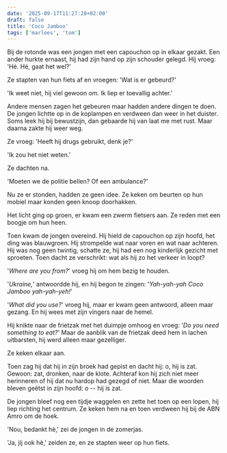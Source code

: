 ```yaml
---
date: '2025-09-17T11:27:28+02:00'
draft: false
title: 'Coco Jamboo'
tags: ['marloes', 'tom']
---
```


Bij de rotonde was een jongen met een capouchon op in elkaar gezakt. Een ander hurkte ernaast, hij had zijn hand op zijn schouder gelegd. Hij vroeg: 'Hé. Hé, gaat het wel?'

Ze stapten van hun fiets af en vroegen: 'Wat is er gebeurd?'

'Ik weet niet, hij viel gewoon om. Ik liep er toevallig achter.'

Andere mensen zagen het gebeuren maar hadden andere dingen te doen. De jongen lichtte op in de koplampen en verdween dan weer in het duister. Soms leek hij bij bewustzijn, dan gebaarde hij van laat me met rust. Maar daarna zakte hij weer weg.

Ze vroeg: 'Heeft hij drugs gebruikt, denk je?'

'Ik zou het niet weten.'

Ze dachten na.

'Moeten we de politie bellen? Of een ambulance?'

Nu ze er stonden, hadden ze geen idee. Ze keken om beurten op hun mobiel maar konden geen knoop doorhakken.

Het licht ging op groen, er kwam een zwerm fietsers aan. Ze reden met een boogje om hun heen.

Toen kwam de jongen overeind. Hij hield de capouchon op zijn hoofd, het ding was blauwgroen. Hij strompelde wat naar voren en wat naar achteren. Hij was nog geen twintig, schatte ze, hij had een nog kinderlijk gezicht met sproeten. Toen dacht ze verschrikt: wat als hij zo het verkeer in loopt?

'*Where are you from?*' vroeg hij om hem bezig te houden.

'*Ukraine,*' antwoordde hij, en hij begon te zingen: '*Yah-yah-yah Coco Jamboo yah-yah-yeh!*'

'*What did you use?*' vroeg hij, maar er kwam geen antwoord, alleen maar gezang. En hij wees met zijn vingers naar de hemel.

Hij knikte naar de frietzak met het duimpje omhoog en vroeg: '*Do you need something to eat?*' Maar de aanblik van de frietzak deed hem in lachen uitbarsten, hij werd alleen maar gezelliger.

Ze keken elkaar aan. 

Toen zag hij dat hij in zijn broek had gepist en dacht hij: o, hij is zat. Gewoon: zat, dronken, naar de klote. Achteraf kon hij zich niet meer herinneren of hij dat nu hardop had gezegd of niet. Maar die woorden bleven geëtst in zijn hoofd: o -- hij is zat.

De jongen bleef nog een tijdje waggelen en zette het toen op een lopen, hij liep richting het centrum. Ze keken hem na en toen verdween hij bij de ABN Amro om de hoek.

'Nou, bedankt hè,' zei de jongen in de zomerjas.

'Ja, jij ook hè,' zeiden ze, en ze stapten weer op hun fiets.
